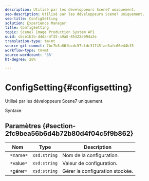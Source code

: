 ```yaml
---
description: Utilisé par les développeurs Scene7 uniquement.
seo-description: Utilisé par les développeurs Scene7 uniquement.
seo-title: ConfigSetting
solution: Experience Manager
title: ConfigSetting
topic: Scene7 Image Production System API
uuid: cbce1b2b-d4da-4f35-a9a8-85422a094a2e
translation-type: tm+mt
source-git-commit: 7bc7b3a86fbcdc57cfdc31745fae3afc06e44b15
workflow-type: tm+mt
source-wordcount: '35'
ht-degree: 20%

---
```



# ConfigSetting{#configsetting}

Utilisé par les développeurs Scene7 uniquement.

Syntaxe

## Paramètres {#section-2fc9bea56b6d4b72b80d4f04c5f9b862}

| Nom | Type | Description |
|---|---|---|
| ` *`name`*` | `xsd:string` | Nom de la configuration. |
| ` *`value`*` | `xsd:string` | Valeur de configuration. |
| ` *`gérer`*` | `xsd:string` | Gérer la configuration stockée. |

